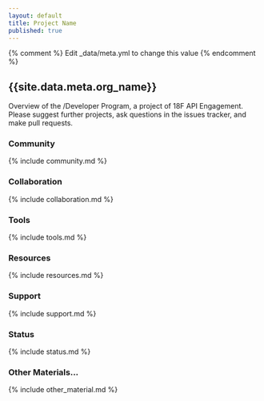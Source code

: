 ```yaml
---
layout: default
title: Project Name
published: true
---
```


{% comment %} Edit _data/meta.yml to change this value {% endcomment %}
## {{site.data.meta.org_name}}

Overview of the /Developer Program, a project of 18F API Engagement. Please suggest further projects, ask questions in the issues tracker, and make pull requests.

### Community 

{% include community.md %}

### Collaboration

{% include collaboration.md %}

### Tools 

{% include tools.md %}

### Resources 

{% include resources.md %}

### Support

{% include support.md %}

### Status  

{% include status.md %}

### Other Materials...

{% include other_material.md %}
